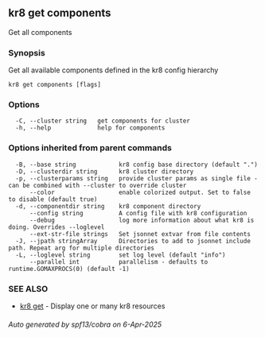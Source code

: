 ## kr8 get components

Get all components

### Synopsis

Get all available components defined in the kr8 config hierarchy

```
kr8 get components [flags]
```

### Options

```
  -C, --cluster string   get components for cluster
  -h, --help             help for components
```

### Options inherited from parent commands

```
  -B, --base string            kr8 config base directory (default ".")
  -D, --clusterdir string      kr8 cluster directory
  -p, --clusterparams string   provide cluster params as single file - can be combined with --cluster to override cluster
      --color                  enable colorized output. Set to false to disable (default true)
  -d, --componentdir string    kr8 component directory
      --config string          A config file with kr8 configuration
      --debug                  log more information about what kr8 is doing. Overrides --loglevel
      --ext-str-file strings   Set jsonnet extvar from file contents
  -J, --jpath stringArray      Directories to add to jsonnet include path. Repeat arg for multiple directories
  -L, --loglevel string        set log level (default "info")
      --parallel int           parallelism - defaults to runtime.GOMAXPROCS(0) (default -1)
```

### SEE ALSO

* [kr8 get](kr8_get.md)	 - Display one or many kr8 resources

###### Auto generated by spf13/cobra on 6-Apr-2025
